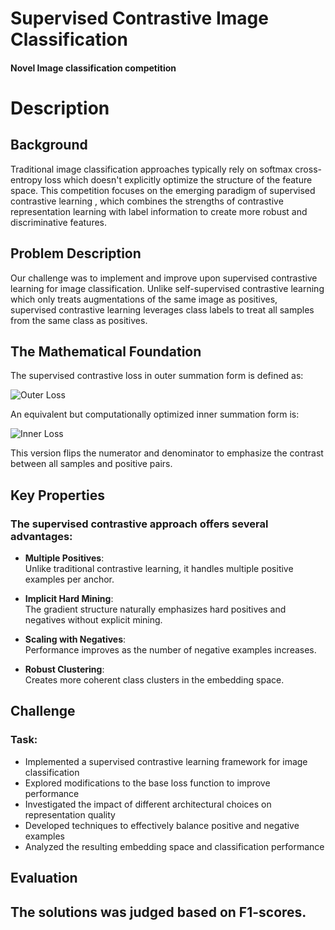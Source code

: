 # Supervised Contrastive Image Classification

#### Novel Image classification competition

# Description

## Background

Traditional image classification approaches typically rely on softmax cross-entropy loss which doesn't explicitly optimize the structure of the feature space. This competition focuses on the emerging paradigm of supervised contrastive learning , which combines the strengths of contrastive representation learning with label information to create more robust and discriminative features.

## Problem Description

Our challenge was to implement and improve upon supervised contrastive learning for image classification. Unlike self-supervised contrastive learning which only treats augmentations of the same image as positives, supervised contrastive learning leverages class labels to treat all samples from the same class as positives.

## The Mathematical Foundation

The supervised contrastive loss in outer summation form is defined as:

![Outer Loss](https://latex.codecogs.com/png.image?\dpi{150}&space;\color{White}L_{sup}=\sum_{i\in%20I}\frac{-1}{|P(i)|}\sum_{p\in%20P(i)}\log\frac{\exp(z_i\cdot%20z_p/\tau)}{\sum_{a\in%20A(i)}\exp(z_i\cdot%20z_a/\tau)})


An equivalent but computationally optimized inner summation form is:

![Inner Loss](https://latex.codecogs.com/png.image?\dpi{150}&space;\color{White}L_{sup}=\sum_{i\in%20I}\log\left(\frac{\sum_{a\in%20A(i)}\exp(z_i\cdot%20z_a/\tau)}{\sum_{p\in%20P(i)}\exp(z_i\cdot%20z_p/\tau)}\right))

This version flips the numerator and denominator to emphasize the contrast between all samples and positive pairs.

## Key Properties

### The supervised contrastive approach offers several advantages:

- **Multiple Positives**:  
  Unlike traditional contrastive learning, it handles multiple positive examples per anchor.

- **Implicit Hard Mining**:  
  The gradient structure naturally emphasizes hard positives and negatives without explicit mining.

- **Scaling with Negatives**:  
  Performance improves as the number of negative examples increases.

- **Robust Clustering**:  
  Creates more coherent class clusters in the embedding space.

## Challenge

### Task:
- Implemented a supervised contrastive learning framework for image classification
- Explored modifications to the base loss function to improve performance
- Investigated the impact of different architectural choices on representation quality
- Developed techniques to effectively balance positive and negative examples
- Analyzed the resulting embedding space and classification performance

## Evaluation
## The solutions was judged based on F1-scores.
